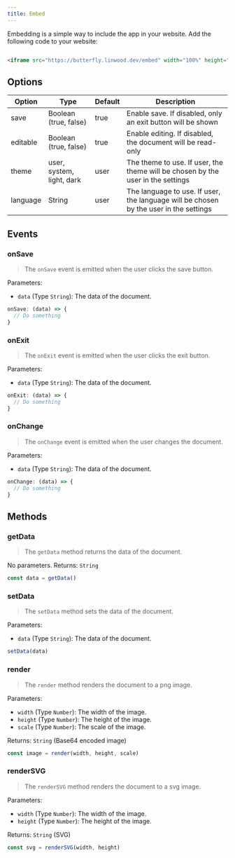 ```yaml
---
title: Embed
---
```


Embedding is a simple way to include the app in your website.
Add the following code to your website:

```html

<iframe src="https://butterfly.linwood.dev/embed" width="100%" height="500px" allowtransparency="true"></iframe>
```

## Options

| Option   | Type                      | Default | Description                                                                           |
|----------|---------------------------|---------|---------------------------------------------------------------------------------------|
| save     | Boolean (true, false)     | true    | Enable save. If disabled, only an exit button will be shown                           |
| editable | Boolean (true, false)     | true    | Enable editing. If disabled, the document will be read-only                           |
| theme    | user, system, light, dark | user    | The theme to use. If user, the theme will be chosen by the user in the settings       |
| language | String                    | user    | The language to use. If user, the language will be chosen by the user in the settings |

## Events

### onSave

> The `onSave` event is emitted when the user clicks the save button.

Parameters:

* `data` (Type `String`): The data of the document.

```javascript
onSave: (data) => {
  // Do something
}
```

### onExit

> The `onExit` event is emitted when the user clicks the exit button.

Parameters:

* `data` (Type `String`): The data of the document.

```javascript
onExit: (data) => {
  // Do something
}
```

### onChange

> The `onChange` event is emitted when the user changes the document.

Parameters:

* `data` (Type `String`): The data of the document.

```javascript
onChange: (data) => {
  // Do something
}
```

## Methods

### getData

> The `getData` method returns the data of the document.

No parameters.
Returns: `String`

```javascript
const data = getData()
```

### setData

> The `setData` method sets the data of the document.

Parameters:

* `data` (Type `String`): The data of the document.

```javascript
setData(data)
 ```

### render

> The `render` method renders the document to a png image.

Parameters:

* `width` (Type `Number`): The width of the image.
* `height` (Type `Number`): The height of the image.
* `scale` (Type `Number`): The scale of the image.

Returns: `String` (Base64 encoded image)

```javascript
const image = render(width, height, scale)
 ```

### renderSVG

> The `renderSVG` method renders the document to a svg image.

Parameters:

* `width` (Type `Number`): The width of the image.
* `height` (Type `Number`): The height of the image.

Returns: `String` (SVG)

```javascript
const svg = renderSVG(width, height)
 ```
